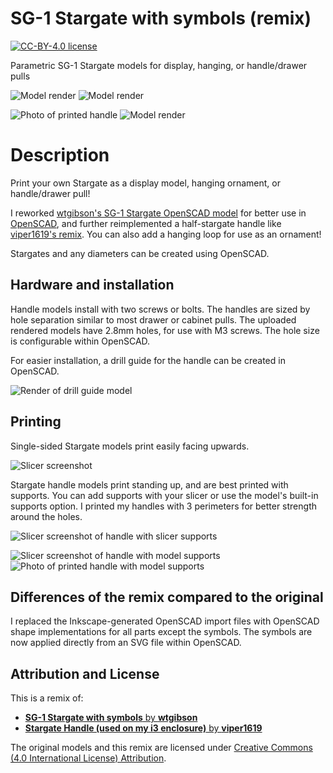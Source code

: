 # SG-1 Stargate with symbols (remix)

[![CC-BY-4.0 license][license-badge]][license]

Parametric SG-1 Stargate models for display, hanging, or handle/drawer pulls

![Model render](images/readme/render-stargate.png)
![Model render](images/readme/render-stargate-ornament.png)

![Photo of printed handle](images/readme/photo-stargate-handle.jpg)
![Model render](images/readme/render-stargate-handle.png)

# Description

Print your own Stargate as a display model, hanging ornament, or handle/drawer
pull!

I reworked [wtgibson's SG-1 Stargate OpenSCAD model][original-model-url]
for better use in [OpenSCAD][openscad], and further reimplemented a
half-stargate handle like [viper1619's remix][original-handle-model-url]. You
can also add a hanging loop for use as an ornament!

Stargates and any diameters can be created using OpenSCAD.

## Hardware and installation

Handle models install with two screws or bolts. The handles are sized by hole
separation similar to most drawer or cabinet pulls. The uploaded rendered models
have 2.8mm holes, for use with M3 screws. The hole size is configurable within
OpenSCAD.

For easier installation, a drill guide for the handle can be created in
OpenSCAD.

![Render of drill guide model](images/readme/render-stargate-handle-drill-guide.png)

## Printing

Single-sided Stargate models print easily facing upwards.

![Slicer screenshot](images/readme/slicer-screenshot-stargate.png)

Stargate handle models print standing up, and are best printed with supports.
You can add supports with your slicer or use the model's built-in supports
option. I printed my handles with 3 perimeters for better strength around the
holes.

![Slicer screenshot of handle with slicer supports](images/readme/slicer-screenshot-handle-1.png)

![Slicer screenshot of handle with model supports](images/readme/slicer-screenshot-handle-2.png)
![Photo of printed handle with model supports](images/readme/photo-stargate-handle-supports.jpg)

## Differences of the remix compared to the original

I replaced the Inkscape-generated OpenSCAD import files with OpenSCAD shape
implementations for all parts except the symbols. The symbols are now applied
directly from an SVG file within OpenSCAD.

## Attribution and License

This is a remix of:

* [**SG-1 Stargate with symbols** by **wtgibson**][original-model-url]
* [**Stargate Handle (used on my i3 enclosure)** by **viper1619**][original-handle-model-url]

The original models and this remix are licensed under
[Creative Commons (4.0 International License) Attribution][license].

[license-badge]: /_static/license-badge-cc-by-4.0.svg
[license]: http://creativecommons.org/licenses/by/4.0/
[openscad]: https://openscad.org
[original-handle-model-url]: https://www.thingiverse.com/thing:1875360
[original-model-url]: https://www.thingiverse.com/thing:87691

